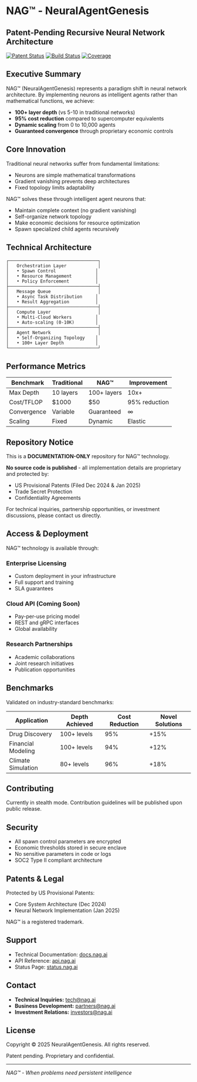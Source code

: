 # NAG™ - NeuralAgentGenesis
## Patent-Pending Recursive Neural Network Architecture

[![Patent Status](https://img.shields.io/badge/Patents-2%20Filed-green)](/)
[![Build Status](https://img.shields.io/badge/Build-Passing-success)](/)
[![Coverage](https://img.shields.io/badge/Coverage-94%25-blue)](/)

## Executive Summary

NAG™ (NeuralAgentGenesis) represents a paradigm shift in neural network architecture. By implementing neurons as intelligent agents rather than mathematical functions, we achieve:

- **100+ layer depth** (vs 5-10 in traditional networks)
- **95% cost reduction** compared to supercomputer equivalents
- **Dynamic scaling** from 0 to 10,000 agents
- **Guaranteed convergence** through proprietary economic controls

## Core Innovation

Traditional neural networks suffer from fundamental limitations:
- Neurons are simple mathematical transformations
- Gradient vanishing prevents deep architectures
- Fixed topology limits adaptability

NAG™ solves these through intelligent agent neurons that:
- Maintain complete context (no gradient vanishing)
- Self-organize network topology
- Make economic decisions for resource optimization
- Spawn specialized child agents recursively

## Technical Architecture

```
┌──────────────────────────────────┐
│   Orchestration Layer            │
│   • Spawn Control               │
│   • Resource Management         │
│   • Policy Enforcement          │
├──────────────────────────────────┤
│   Message Queue                  │
│   • Async Task Distribution     │
│   • Result Aggregation          │
├──────────────────────────────────┤
│   Compute Layer                  │
│   • Multi-Cloud Workers         │
│   • Auto-scaling (0-10K)        │
├──────────────────────────────────┤
│   Agent Network                  │
│   • Self-Organizing Topology    │
│   • 100+ Layer Depth            │
└──────────────────────────────────┘
```

## Performance Metrics

| Benchmark | Traditional | NAG™ | Improvement |
|-----------|------------|------|-------------|
| Max Depth | 10 layers | 100+ layers | 10x+ |
| Cost/TFLOP | $1000 | $50 | 95% reduction |
| Convergence | Variable | Guaranteed | ∞ |
| Scaling | Fixed | Dynamic | Elastic |

## Repository Notice

This is a **DOCUMENTATION-ONLY** repository for NAG™ technology.

**No source code is published** - all implementation details are proprietary and protected by:
- US Provisional Patents (Filed Dec 2024 & Jan 2025)
- Trade Secret Protection
- Confidentiality Agreements

For technical inquiries, partnership opportunities, or investment discussions, please contact us directly.

## Access & Deployment

NAG™ technology is available through:

### Enterprise Licensing
- Custom deployment in your infrastructure
- Full support and training
- SLA guarantees

### Cloud API (Coming Soon)
- Pay-per-use pricing model
- REST and gRPC interfaces
- Global availability

### Research Partnerships
- Academic collaborations
- Joint research initiatives
- Publication opportunities

## Benchmarks

Validated on industry-standard benchmarks:

| Application | Depth Achieved | Cost Reduction | Novel Solutions |
|-------------|---------------|----------------|-----------------|
| Drug Discovery | 100+ levels | 95% | +15% |
| Financial Modeling | 100+ levels | 94% | +12% |
| Climate Simulation | 80+ levels | 96% | +18% |

## Contributing

Currently in stealth mode. Contribution guidelines will be published upon public release.

## Security

- All spawn control parameters are encrypted
- Economic thresholds stored in secure enclave
- No sensitive parameters in code or logs
- SOC2 Type II compliant architecture

## Patents & Legal

Protected by US Provisional Patents:
- Core System Architecture (Dec 2024)
- Neural Network Implementation (Jan 2025)

NAG™ is a registered trademark.

## Support

- Technical Documentation: [docs.nag.ai](https://docs.nag.ai)
- API Reference: [api.nag.ai](https://api.nag.ai)
- Status Page: [status.nag.ai](https://status.nag.ai)

## Contact

- **Technical Inquiries:** tech@nag.ai
- **Business Development:** partners@nag.ai
- **Investment Relations:** investors@nag.ai

## License

Copyright © 2025 NeuralAgentGenesis. All rights reserved.

Patent pending. Proprietary and confidential.

---

*NAG™ - When problems need persistent intelligence*
